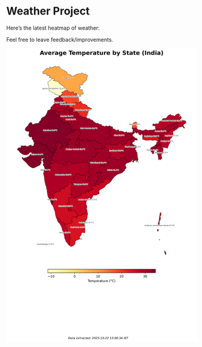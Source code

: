 # Weather Project

Here’s the latest heatmap of weather:

Feel free to leave feedback/improvements.

![India Heatmap](docs/assets/india_heatmap.png?v=F8881C)
